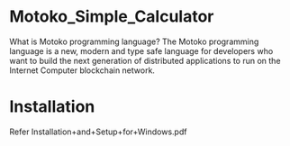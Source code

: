 # Motoko_Simple_Calculator
What is Motoko programming language?
The Motoko programming language is a new, modern and type safe language for developers who want to build the next generation of distributed applications to run on the Internet Computer blockchain network. 
# Installation
 Refer Installation+and+Setup+for+Windows.pdf

